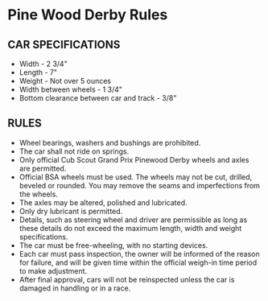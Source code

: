 # Pine Wood Derby Rules #
<style>
@media screen
{
	img[alt="cub scouts"]{display:none}
	.print{display:none;}
}

</style>
<div class="print print_header">
![cub scouts](https://cub306.org/images/logo.png)
Cub Scout Pack 306
</div>

## CAR SPECIFICATIONS ##

* Width - 2 3/4"
* Length - 7"
* Weight - Not over 5 ounces
* Width between wheels - 1 3/4"
* Bottom clearance between car and track - 3/8"

## RULES ##

* Wheel bearings, washers and bushings are prohibited.
* The car shall not ride on springs.
* Only official Cub Scout Grand Prix Pinewood Derby wheels and axles are permitted.
* Official BSA wheels must be used. The wheels may not be cut, drilled, beveled or
rounded. You may remove the seams and imperfections from the wheels.
* The axles may be altered, polished and lubricated.
* Only dry lubricant is permitted.
* Details, such as steering wheel and driver are permissible as long as these details do not exceed the maximum length, width and weight specifications.
* The car must be free-wheeling, with no starting devices.
* Each car must pass inspection, the owner will be informed of the reason for failure, and will be given time within the official weigh-in time period to make adjustment.
* After final approval, cars will not be reinspected unless the car is damaged in handling or in a race.

<div class="print print_footer">

----
https://cub306.org/ - 2022-01-26
</div>
